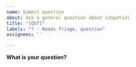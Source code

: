```yaml
---
name: Submit question
about: Ask a general question about cuSpatial
title: "[QST]"
labels: "? - Needs Triage, question"
assignees: ''

---
```


**What is your question?**
